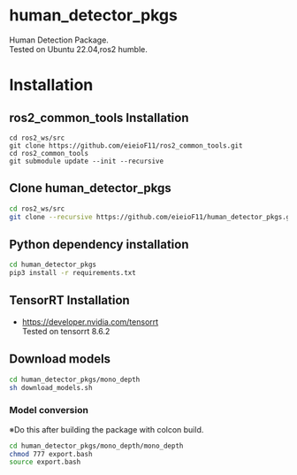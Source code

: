 # human_detector_pkgs
Human Detection Package. \
Tested on Ubuntu 22.04,ros2 humble.

# Installation
## ros2_common_tools Installation
```
cd ros2_ws/src
git clone https://github.com/eieioF11/ros2_common_tools.git
cd ros2_common_tools
git submodule update --init --recursive
```

## Clone human_detector_pkgs
```bash
cd ros2_ws/src
git clone --recursive https://github.com/eieioF11/human_detector_pkgs.git
```

## Python dependency installation
```bash
cd human_detector_pkgs
pip3 install -r requirements.txt
```

## TensorRT Installation
- https://developer.nvidia.com/tensorrt \
Tested on tensorrt 8.6.2

## Download models
```bash
cd human_detector_pkgs/mono_depth
sh download_models.sh
```

### Model conversion
※Do this after building the package with colcon build.
```bash
cd human_detector_pkgs/mono_depth/mono_depth
chmod 777 export.bash
source export.bash
```
